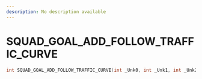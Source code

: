 ```yaml
---
description: No description available 
---
```


# SQUAD_GOAL_ADD_FOLLOW_TRAFFIC_CURVE

```cpp
int SQUAD_GOAL_ADD_FOLLOW_TRAFFIC_CURVE(int _Unk0, int _Unk1, int _Unk2, int _Unk3, int _Unk4, int _Unk5, int _Unk6);
```